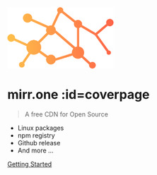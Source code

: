 <img src="_media/icon.svg" width="240px">

# mirr.one :id=coverpage

> A free CDN for Open Source

- Linux packages
- npm registry
- Github release
- And more ...

[Getting Started](#mirrone)
